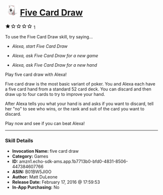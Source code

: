 # &nbsp;<img src="skill_icon" alt="Five Card Draw icon" width="36"> [Five Card Draw](http://alexa.amazon.com/#skills/amzn1.echo-sdk-ams.app.1b7713b0-bfd0-4831-8506-447384607766)
![1 stars](../../images/ic_star_black_18dp_1x.png)![1 stars](../../images/ic_star_border_black_18dp_1x.png)![1 stars](../../images/ic_star_border_black_18dp_1x.png)![1 stars](../../images/ic_star_border_black_18dp_1x.png)![1 stars](../../images/ic_star_border_black_18dp_1x.png) 1

To use the Five Card Draw skill, try saying...

* *Alexa, start Five Card Draw*

* *Alexa, ask Five Card Draw for a new game*

* *Alexa, ask Five Card Draw for a new hand*

Play five card draw with Alexa!

Five card draw is the most basic variant of poker. You and Alexa each have a five card hand from a standard 52 card deck. You can discard and then draw up to four cards to try to improve your hand.

After Alexa tells you what your hand is and asks if you want to discard, tell her "no" to see who wins, or the rank and suit of the card you want to discard.

Play now and see if you can beat Alexa!

***

### Skill Details

* **Invocation Name:** five card draw
* **Category:** Games
* **ID:** amzn1.echo-sdk-ams.app.1b7713b0-bfd0-4831-8506-447384607766
* **ASIN:** B01BW5JI0O
* **Author:** Matt DuLeone
* **Release Date:** February 17, 2016 @ 17:59:53
* **In-App Purchasing:** No
